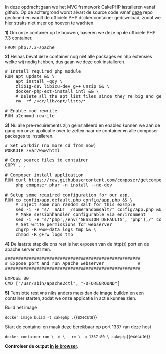 In deze opdracht gaan we het MVC framework CakePHP installeren vanaf github. Op de achtergrond wordt alvast de source code vanaf [deze](https://github.com/cakephp/app.git) repo gecloned en wordt de officiele PHP docker container gedownload, zodat we hier straks niet meer op hoeven te wachten.

**1)** Om onze container op te bouwen, baseren we deze op de officiele PHP 7.3 container.

<pre class="file" data-filename="Dockerfile" data-target="replace">
FROM php:7.3-apache
</pre>

**2)** Helaas bevat deze container nog niet alle packages en php extensies welke wij nodig hebben, dus gaan we deze ook installeren.

<pre class="file" data-filename="Dockerfile" data-target="append">
# Install required php module
RUN apt update && \
    apt install -qqy \
    zlib1g-dev libicu-dev g++ unzip && \ 
    docker-php-ext-install intl && \
	# Delete all the apt list files since they're big and get stale quickly
	rm -rf /var/lib/apt/lists/*

# Enable mod rewrite
RUN a2enmod rewrite   
</pre>

**3)** Nu alle pre-requirements zijn geinstalleerd en enabled kunnen we aan de gang om onze applicatie over te zetten naar de container en alle composer packages te installeren.

<pre class="file" data-filename="Dockerfile" data-target="append">
# Set workdir (no more cd from now)
WORKDIR /var/www/html

# Copy source files to container
COPY . .

# Composer install application
RUN curl https://raw.githubusercontent.com/composer/getcomposer.org/d3e09029468023aa4e9dcd165e9b6f43df0a9999/web/installer | php -- --quiet && \
    php composer.phar -n install --no-dev

# Setup some required configuration for our app.
RUN cp config/app.default.php config/app.php && \
	# Inject some non random salt for this example 
	sed -i -e "s/__SALT__/somerandomsalt/" config/app.php && \
	# Make sessionhandler configurable via environment
	sed -i -e "s/'php',/env('SESSION_DEFAULTS', 'php'),/" config/app.php  && \
	# Set write permissions for webserver
	chgrp -R www-data logs tmp && \
	chmod -R g+rw logs tmp 
</pre>

**4)** De laatste stap die ons rest is het exposen van de http(s) port en de apache server starten.

<pre class="file" data-filename="Dockerfile" data-target="append">
####################################################
# Expose port and run Apache webserver             #
####################################################

EXPOSE 80
CMD ["/usr/sbin/apache2ctl", "-DFOREGROUND"] 
</pre>

**5)** Tenslotte rest ons niks anders meer dan de image builden en een container starten, zodat we onze applicatie in actie kunnen zien.

Build het image

`docker image build -t cakephp .`{{execute}}

Start de container en maak deze bereikbaar op port 1337 van deze host

`docker container run \
  -d \
  --rm \
  -p 1337:80 \
  cakephp`{{execute}}

**Controleer de output [in je browser](https://[[HOST_SUBDOMAIN]]-1337-[[KATACODA_HOST]].environments.katacoda.com/).**